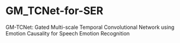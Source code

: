 # GM_TCNet-for-SER
GM-TCNet: Gated Multi-scale Temporal Convolutional Network using Emotion Causality for Speech Emotion Recognition
